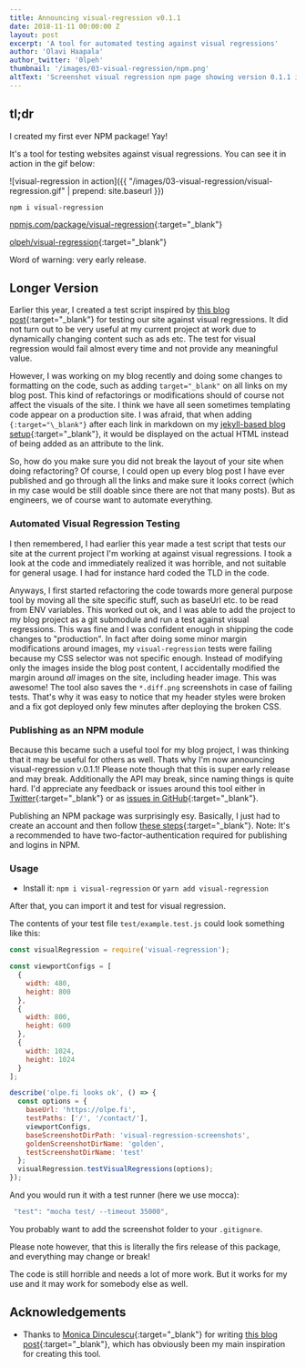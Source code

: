```yaml
---
title: Announcing visual-regression v0.1.1
date: 2018-11-11 00:00:00 Z
layout: post
excerpt: 'A tool for automated testing against visual regressions'
author: 'Olavi Haapala'
author_twitter: '0lpeh'
thumbnail: '/images/03-visual-regression/npm.png'
altText: 'Screenshot visual regression npm page showing version 0.1.1 is published'
---
```


## tl;dr

I created my first ever NPM package!
Yay!

It's a tool for testing websites against visual regressions.
You can see it in action in the gif below:

![visual-regression in action]({{ "/images/03-visual-regression/visual-regression.gif" | prepend: site.baseurl }})

`npm i visual-regression`

[npmjs.com/package/visual-regression](https://www.npmjs.com/package/visual-regression){:target="\_blank"}

[olpeh/visual-regression](https://github.com/olpeh/visual-regression){:target="\_blank"}

Word of warning: very early release.

## Longer Version

Earlier this year, I created a test script inspired by [this blog post](https://meowni.ca/posts/2017-puppeteer-tests/){:target="\_blank"} for testing our site against visual regressions.
It did not turn out to be very useful at my current project at work due to dynamically changing content such as ads etc.
The test for visual regression would fail almost every time and not provide any meaningful value.

However, I was working on my blog recently and doing some changes to formatting on the code, such as adding `target="_blank"` on all links on my blog post.
This kind of refactorings or modifications should of course not affect the visuals of the site.
I think we have all seen sometimes templating code appear on a production site.
I was afraid, that when adding `{:target="\_blank"}` after each link in markdown on my [jekyll-based blog setup](https://github.com/olpeh/olpeh.github.io){:target="\_blank"}, it would be displayed on the actual HTML instead of being added as an attribute to the link.

So, how do you make sure you did not break the layout of your site when doing refactoring?
Of course, I could open up every blog post I have ever published and go through all the links and make sure it looks correct (which in my case would be still doable since there are not that many posts).
But as engineers, we of course want to automate everything.

### Automated Visual Regression Testing

I then remembered, I had earlier this year made a test script that tests our site at the current project I'm working at against visual regressions.
I took a look at the code and immediately realized it was horrible, and not suitable for general usage.
I had for instance hard coded the TLD in the code.

Anyways, I first started refactoring the code towards more general purpose tool by moving all the site specific stuff, such as baseUrl etc. to be read from ENV variables.
This worked out ok, and I was able to add the project to my blog project as a git submodule and run a test against visual regressions.
This was fine and I was confident enough in shipping the code changes to "production".
In fact after doing some minor margin modifications around images, my `visual-regression` tests were failing because my CSS selector was not specific enough.
Instead of modifying only the images inside the blog post content, I accidentally modified the margin around _all_ images on the site, including header image.
This was awesome! The tool also saves the `*.diff.png` screenshots in case of failing tests.
That's why it was easy to notice that my header styles were broken and a fix got deployed only few minutes after deploying the broken CSS.

### Publishing as an NPM module

Because this became such a useful tool for my blog project, I was thinking that it may be useful for others as well.
Thats why I'm now announcing visual-regression v.0.1.1!
Please note though that this is super early release and may break.
Additionally the API may break, since naming things is quite hard.
I'd appreciate any feedback or issues around this tool either in [Twitter](https://twitter.com/0lpeh){:target="\_blank"} or as [issues in GitHub](https://github.com/olpeh/visual-regression/issues){:target="\_blank"}.

Publishing an NPM package was surprisingly esy.
Basically, I just had to create an account and then follow [these steps](https://docs.npmjs.com/creating-and-publishing-unscoped-public-packages#creating-an-unscoped-public-package){:target="\_blank"}.
Note: It's a recommended to have two-factor-authentication required for publishing and logins in NPM.

### Usage

- Install it: `npm i visual-regression` or `yarn add visual-regression`

After that, you can import it and test for visual regression.

The contents of your test file `test/example.test.js` could look something like this:

```javascript
const visualRegression = require('visual-regression');

const viewportConfigs = [
  {
    width: 480,
    height: 800
  },
  {
    width: 800,
    height: 600
  },
  {
    width: 1024,
    height: 1024
  }
];

describe('olpe.fi looks ok', () => {
  const options = {
    baseUrl: 'https://olpe.fi',
    testPaths: ['/', '/contact/'],
    viewportConfigs,
    baseScreenshotDirPath: 'visual-regression-screenshots',
    goldenScreenshotDirName: 'golden',
    testScreenshotDirName: 'test'
  };
  visualRegression.testVisualRegressions(options);
});
```

And you would run it with a test runner (here we use mocca):

```javascript
 "test": "mocha test/ --timeout 35000",
```

You probably want to add the screenshot folder to your `.gitignore`.

Please note however, that this is literally the firs release of this package, and everything may change or break!

The code is still horrible and needs a lot of more work.
But it works for my use and it may work for somebody else as well.

## Acknowledgements

- Thanks to [Monica Dinculescu](https://github.com/notwaldorf){:target="\_blank"} for writing [this blog post](https://meowni.ca/posts/2017-puppeteer-tests/){:target="\_blank"}, which has obviously been my main inspiration for creating this tool.
